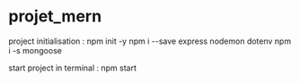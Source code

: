 # projet_mern

project initialisation :
npm init -y
npm i --save express nodemon dotenv
npm i -s mongoose

start project in terminal :
npm start
